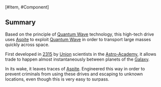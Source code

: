 [#Item, #Component]

## Summary

Based on the principle of [Quantum Wave](Quantum%20Wave.md) technology, this high-tech drive uses [Aspite](../../Materials/Aspite.md) to exploit [Quantum Wave](Quantum%20Wave.md) in order to transport large masses quickly across space.

First developed in [2315](../../Notable%20Years/2315.md) by [Union](../../Factions/The%20Union.md) scientists in the [Astro-Academy](../../Locations/The%20Astro-Academy.md), it allows trade to happen almost instantaneously between planets of the [Galaxy](../../Galaxy/Galaxy.md).

In its wake, it leaves traces of [Aspite](../../Materials/Aspite.md). Engineered this way in order to prevent criminals from using these drives and escaping to unknown locations, even though this is very easy to surpass.